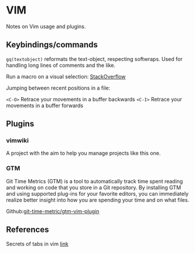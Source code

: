 VIM
===

Notes on Vim usage and plugins.

Keybindings/commands
--------------------

`gq(textobject)` reformats the text-object, respecting softwraps. Used for
handling long lines of comments and the like.

Run a macro on a visual selection: [StackOverflow](https://stackoverflow.com/a/3338480)

Jumping between recent positions in a file:

`<C-O>` Retrace your movements in a buffer backwards
`<C-I>` Retrace your movements in a buffer forwards



Plugins
-------

### vimwiki
A project with the aim to help you manage projects like this one.

### GTM

Git Time Metrics (GTM) is a tool to automatically track time spent reading and
working on code that you store in a Git repository. By installing GTM and using
supported plug-ins for your favorite editors, you can immediately realize
better insight into how you are spending your time and on what files.

Github:[git-time-metric/gtm-vim-plugin](https://github.com/git-time-metric/gtm-vim-plugin)


References
----------

Secrets of tabs in vim [link](http://tedlogan.com/techblog3.html)

